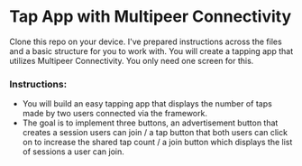 # Tap App with Multipeer Connectivity

Clone this repo on your device. I've prepared instructions across the files and a basic structure for you to work with.
You will create a tapping app that utilizes Multipeer Connectivity. You only need one screen for this.

### Instructions:
- You will build an easy tapping app that displays the number of taps made by two users connected via the framework. 
- The goal is to implement three buttons, an advertisement button that creates a session users can join / a tap button that both users can click on to increase the shared tap count / a join button which displays the list of sessions a user can join.
